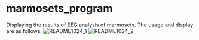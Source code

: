# marmosets_program
Displaying the results of EEG analysis of marmosets.
The usage and display are as follows.
![README1024_1](https://user-images.githubusercontent.com/61173071/150974143-edc4f63b-69ca-4ed5-a787-dfdb1c5a0169.jpg)
![README1024_2](https://user-images.githubusercontent.com/61173071/150974152-f406ffbd-da01-48ab-83b3-ef2cdbe39bab.jpg)
